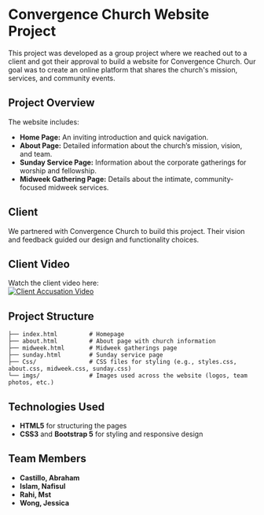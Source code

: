 # Convergence Church Website Project

This project was developed as a group project where we reached out to a client and got their approval to build a website for Convergence Church. Our goal was to create an online platform that shares the church's mission, services, and community events.

## Project Overview

The website includes:
- **Home Page:** An inviting introduction and quick navigation.
- **About Page:** Detailed information about the church’s mission, vision, and team.
- **Sunday Service Page:** Information about the corporate gatherings for worship and fellowship.
- **Midweek Gathering Page:** Details about the intimate, community-focused midweek services.

## Client

We partnered with Convergence Church to build this project. Their vision and feedback guided our design and functionality choices.

## Client Video

Watch the client video here:  
[![Client Accusation Video](https://img.youtube.com/vi/cAKsLueC9qs/0.jpg)](https://www.youtube.com/watch?v=cAKsLueC9qs)


## Project Structure
```plaintext
├── index.html         # Homepage
├── about.html         # About page with church information
├── midweek.html       # Midweek gatherings page
├── sunday.html        # Sunday service page
├── Css/               # CSS files for styling (e.g., styles.css, about.css, midweek.css, sunday.css)
└── imgs/              # Images used across the website (logos, team photos, etc.)
```
## Technologies Used

- **HTML5** for structuring the pages
- **CSS3** and **Bootstrap 5** for styling and responsive design

## Team Members

- **Castillo, Abraham**
- **Islam, Nafisul**
- **Rahi, Mst**
- **Wong, Jessica**
